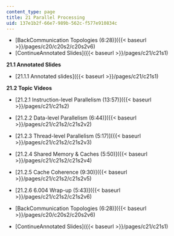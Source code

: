 ```yaml
---
content_type: page
title: 21 Parallel Processing
uid: 137e1b2f-66e7-989b-562c-f577e910834c
---
```


*   [BackCommunication Topologies (6:28)]({{< baseurl >}}/pages/c20/c20s2/c20s2v6)
*   [ContinueAnnotated Slides]({{< baseurl >}}/pages/c21/c21s1)

**21.1 Annotated Slides**

*   [21.1.1 Annotated slides]({{< baseurl >}}/pages/c21/c21s1)

**21.2 Topic Videos**

*   [21.2.1 Instruction-level Parallelism (13:57)]({{< baseurl >}}/pages/c21/c21s2)
*   [21.2.2 Data-level Parallelism (6:44)]({{< baseurl >}}/pages/c21/c21s2/c21s2v2)
*   [21.2.3 Thread-level Parallelism (5:17)]({{< baseurl >}}/pages/c21/c21s2/c21s2v3)
*   [21.2.4 Shared Memory & Caches (5:50)]({{< baseurl >}}/pages/c21/c21s2/c21s2v4)
*   [21.2.5 Cache Coherence (9:30)]({{< baseurl >}}/pages/c21/c21s2/c21s2v5)
*   [21.2.6 6.004 Wrap-up (5:43)]({{< baseurl >}}/pages/c21/c21s2/c21s2v6)

*   [BackCommunication Topologies (6:28)]({{< baseurl >}}/pages/c20/c20s2/c20s2v6)
*   [ContinueAnnotated Slides]({{< baseurl >}}/pages/c21/c21s1)